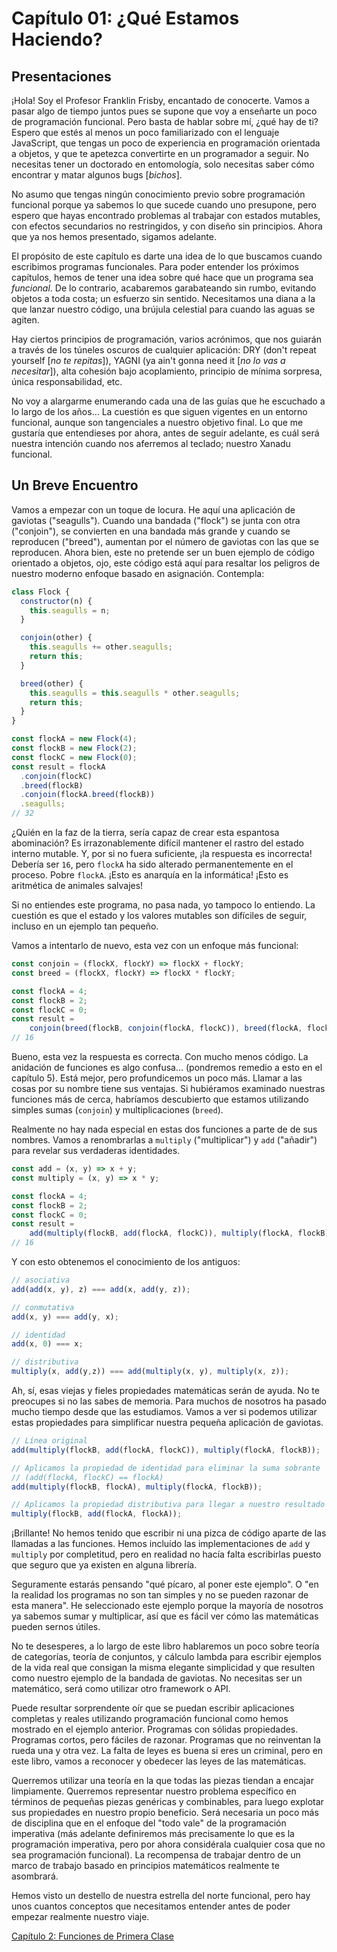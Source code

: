 # Capítulo 01: ¿Qué Estamos Haciendo?

## Presentaciones

¡Hola! Soy el Profesor Franklin Frisby, encantado de conocerte. Vamos a pasar algo de tiempo juntos pues se supone que voy a enseñarte un poco de programación funcional. Pero basta de hablar sobre mí, ¿qué hay de ti? Espero que estés al menos un poco familiarizado con el lenguaje JavaScript, que tengas un poco de experiencia en programación orientada a objetos, y que te apetezca convertirte en un programador a seguir. No necesitas tener un doctorado en entomología, solo necesitas saber cómo encontrar y matar algunos bugs [*bichos*].

No asumo que tengas ningún conocimiento previo sobre programación funcional porque ya sabemos lo que sucede cuando uno presupone, pero espero que hayas encontrado problemas al trabajar con estados mutables, con efectos secundarios no restringidos, y con diseño sin principios. Ahora que ya nos hemos presentado, sigamos adelante.

El propósito de este capítulo es darte una idea de lo que buscamos cuando escribimos programas funcionales. Para poder entender los próximos capítulos, hemos de tener una idea sobre qué hace que un programa sea *funcional*. De lo contrario, acabaremos garabateando sin rumbo, evitando objetos a toda costa; un esfuerzo sin sentido. Necesitamos una diana a la que lanzar nuestro código, una brújula celestial para cuando las aguas se agiten.

Hay ciertos principios de programación, varios acrónimos, que nos guiarán a través de los túneles oscuros de cualquier aplicación:  DRY (don't repeat yourself [*no te repitas*]), YAGNI (ya ain't gonna need it [*no lo vas a necesitar*]), alta cohesión bajo acoplamiento, principio de mínima sorpresa, única responsabilidad, etc.

No voy a alargarme enumerando cada una de las guías que he escuchado a lo largo de los años... La cuestión es que siguen vigentes en un entorno funcional, aunque son tangenciales a nuestro objetivo final.
Lo que me gustaría que entendieses por ahora, antes de seguir adelante, es cuál será nuestra intención cuando nos aferremos al teclado; nuestro Xanadu funcional.

<!--BREAK-->

## Un Breve Encuentro

Vamos a empezar con un toque de locura. He aquí una aplicación de gaviotas ("seagulls"). Cuando una bandada ("flock") se junta con otra ("conjoin"), se convierten en una bandada más grande y cuando se reproducen ("breed"), aumentan por el número de gaviotas con las que se reproducen. Ahora bien, este no pretende ser un buen ejemplo de código orientado a objetos, ojo, este código está aquí para resaltar los peligros de nuestro moderno enfoque basado en asignación. Contempla:

```js
class Flock {
  constructor(n) {
    this.seagulls = n;
  }

  conjoin(other) {
    this.seagulls += other.seagulls;
    return this;
  }

  breed(other) {
    this.seagulls = this.seagulls * other.seagulls;
    return this;
  }
}

const flockA = new Flock(4);
const flockB = new Flock(2);
const flockC = new Flock(0);
const result = flockA
  .conjoin(flockC)
  .breed(flockB)
  .conjoin(flockA.breed(flockB))
  .seagulls;
// 32
```

¿Quién en la faz de la tierra, sería capaz de crear esta espantosa abominación? Es irrazonablemente difícil mantener el rastro del estado interno mutable. Y, por si no fuera suficiente, ¡la respuesta es incorrecta! Debería ser `16`, pero `flockA` ha sido alterado permanentemente en el proceso. Pobre `flockA`. ¡Esto es anarquía en la informática! ¡Esto es aritmética de animales salvajes!

Si no entiendes este programa, no pasa nada, yo tampoco lo entiendo. La cuestión es que el estado y los valores mutables son difíciles de seguir, incluso en un ejemplo tan pequeño.

Vamos a intentarlo de nuevo, esta vez con un enfoque más funcional:

```js
const conjoin = (flockX, flockY) => flockX + flockY;
const breed = (flockX, flockY) => flockX * flockY;

const flockA = 4;
const flockB = 2;
const flockC = 0;
const result =
    conjoin(breed(flockB, conjoin(flockA, flockC)), breed(flockA, flockB));
// 16
```

Bueno, esta vez la respuesta es correcta. Con mucho menos código. La anidación de funciones es algo confusa... (pondremos remedio a esto en el capítulo 5). Está mejor, pero profundicemos un poco más. Llamar a las cosas por su nombre tiene sus ventajas. Si hubiéramos examinado nuestras funciones más de cerca, habríamos descubierto que estamos utilizando simples sumas (`conjoin`) y multiplicaciones (`breed`).

Realmente no hay nada especial en estas dos funciones a parte de de sus nombres. Vamos a renombrarlas a `multiply` ("multiplicar") y `add` ("añadir") para revelar sus verdaderas identidades.

```js
const add = (x, y) => x + y;
const multiply = (x, y) => x * y;

const flockA = 4;
const flockB = 2;
const flockC = 0;
const result =
    add(multiply(flockB, add(flockA, flockC)), multiply(flockA, flockB));
// 16
```
Y con esto obtenemos el conocimiento de los antiguos:

```js
// asociativa
add(add(x, y), z) === add(x, add(y, z));

// conmutativa
add(x, y) === add(y, x);

// identidad
add(x, 0) === x;

// distributiva
multiply(x, add(y,z)) === add(multiply(x, y), multiply(x, z));
```

Ah, sí, esas viejas y fieles propiedades matemáticas serán de ayuda. No te preocupes si no las sabes de memoria. Para muchos de nosotros ha pasado mucho tiempo desde que las estudiamos. Vamos a ver si podemos utilizar estas propiedades para simplificar nuestra pequeña aplicación de gaviotas.

```js
// Línea original
add(multiply(flockB, add(flockA, flockC)), multiply(flockA, flockB));

// Aplicamos la propiedad de identidad para eliminar la suma sobrante
// (add(flockA, flockC) == flockA)
add(multiply(flockB, flockA), multiply(flockA, flockB));

// Aplicamos la propiedad distributiva para llegar a nuestro resultado
multiply(flockB, add(flockA, flockA));
```

¡Brillante! No hemos tenido que escribir ni una pizca de código aparte de las llamadas a las funciones. Hemos incluído las implementaciones de `add` y `multiply` por completitud, pero en realidad no hacía falta escribirlas puesto que seguro que ya existen en alguna librería.

Seguramente estarás pensando "qué pícaro, al poner este ejemplo". O "en la realidad los programas no son tan simples y no se pueden razonar de esta manera". He seleccionado este ejemplo porque la mayoría de nosotros ya sabemos sumar y multiplicar, así que es fácil ver cómo las matemáticas pueden sernos útiles.

No te desesperes, a lo largo de este libro hablaremos un poco sobre teoría de categorías, teoría de conjuntos, y cálculo lambda para escribir ejemplos de la vida real que consigan la misma elegante simplicidad y que resulten como nuestro ejemplo de la bandada de gaviotas. No necesitas ser un matemático, será como utilizar otro framework o API.

Puede resultar sorprendente oír que se puedan escribir aplicaciones completas y reales utilizando programación funcional como hemos mostrado en el ejemplo anterior. Programas con sólidas propiedades. Programas cortos, pero fáciles de razonar. Programas que no reinventan la rueda una y otra vez. La falta de leyes es buena si eres un criminal, pero en este libro, vamos a reconocer y obedecer las leyes de las matemáticas.

Querremos utilizar una teoría en la que todas las piezas tiendan a encajar limpiamente. Querremos representar nuestro problema específico en términos de pequeñas piezas genéricas y combinables, para luego explotar sus propiedades en nuestro propio beneficio. Será necesaria un poco más de disciplina que en el enfoque del "todo vale" de la programación imperativa (más adelante definiremos más precisamente lo que es la programación imperativa, pero por ahora considérala cualquier cosa que no sea programación funcional). La recompensa  de trabajar dentro de un marco de trabajo basado en principios matemáticos realmente te asombrará.

Hemos visto un destello de nuestra estrella del norte funcional, pero hay unos cuantos conceptos que necesitamos entender antes de poder empezar realmente nuestro viaje.

[Capítulo 2: Funciones de Primera Clase](ch02-es.md)

